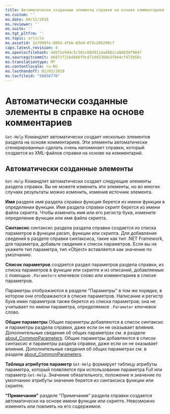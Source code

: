 ```yaml
---
title: Автоматически созданные элементы справки на основе комментариев | Документация Майкрософт
ms.custom: ''
ms.date: 09/12/2016
ms.reviewer: ''
ms.suite: ''
ms.tgt_pltfrm: ''
ms.topic: article
ms.assetid: 2a7098fe-0854-4fbb-83e9-073c20b299c7
caps.latest.revision: 4
ms.openlocfilehash: 4d8f2e9d4c5c38cc08d9114ad802ca9db34f9047
ms.sourcegitcommit: b6871f21bd666f9cd71dd336bb3f844cf472b56c
ms.translationtype: MT
ms.contentlocale: ru-RU
ms.lasthandoff: 02/03/2019
ms.locfileid: "56856770"
---
```

# <a name="autogenerated-elements-of-comment-based-help"></a>Автоматически созданные элементы в справке на основе комментариев

`Get-Help` Командлет автоматически создает несколько элементов раздела на основе комментариев. Эти элементы автоматически сгенерированных сделать очень напоминает справки, который создается из XML-файлов справки на основе на комментарий.

## <a name="autogenerated-elements"></a>Автоматически созданные элементы

`Get-Help` Командлет автоматически создает следующие элементы раздела справки. Вы не можете изменить эти элементы, но во многих случаях результаты можно изменить, изменив источник элемента.

**Имя** разделе имя раздела справки функция берется из имени функции в определении функции. Имя раздела справки скрипт берется из имени файла скрипта. Чтобы изменить имя или его регистр букв, измените определение функции или имя файла скрипта.

**Синтаксис** синтаксис раздела раздела справки создается из списка параметров в функции param, функции или скрипта. Для добавления сведений в разделе справки синтаксиса, такие как тип .NET Framework, для параметра, добавьте сведения к список параметров. Если вы не укажете тип параметра, тип «Object» вставляется как значение по умолчанию.

**Список параметров** создается раздел параметров раздела справки, из списка параметров в функции или скрипте и из описаний, добавляемые с помощью `.Parameters` ключевое слово или комментариев в списке параметров.

Параметры отображаются в разделе "Параметры" в том же порядке, в котором они отображаются в списке параметров. Написание и регистр букв имен параметров также берется из списка параметров; она не учитывает по имени параметра, определяемое `.Parameter` ключевое слово.

**Общие параметры** Общие параметры добавляются в список синтаксис и параметры раздела справки, даже если он не оказывает влияния. Дополнительные сведения об общих параметрах см. в разделе [about_CommonParameters](/powershell/module/microsoft.powershell.core/about/about_commonparameters).
Общие параметры добавляются в список синтаксис и параметры раздела справки, даже если он не оказывает влияния. Дополнительные сведения об общих параметрах см. в разделе [about_CommonParameters](/powershell/module/microsoft.powershell.core/about/about_commonparameters).

**Таблица атрибутов параметр** 
 `Get-Help` формирует таблицу атрибуты параметра, который появляется при использовании параметра Full или параметр `Get-Help`. Значение обязательного, положение и значение по умолчанию атрибуты значение берется из синтаксиса функции или скрипте.

**"Примечания"** разделе "Примечания" раздела справки создается автоматически на основе имени функции или скрипте. Невозможно изменить или повлиять на его содержимое.
